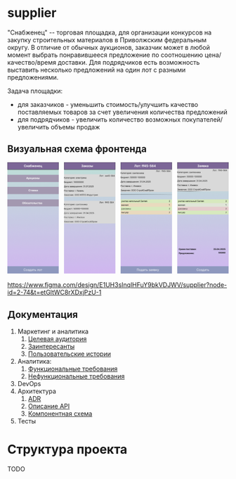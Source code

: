 # supplier

"Снабженец" -- торговая площадка, для организации конкурсов на закупку строительных материалов в Приволжским федеральным округу. 
В отличие от обычных аукционов, заказчик может в любой момент выбрать понравившееся предложение по соотношению цена/качество/время 
доставки. Для подрядчиков есть возможность выставить несколько предложений на один лот с разными предложениями.   

Задача площадки:
* для заказчиков - уменьшить стоимость/улучшить качество поставляемых товаров за счет увеличения количества предложений
* для подрядчиков - увеличить количество возможных покупателей/увеличить объемы продаж 

## Визуальная схема фронтенда

![Визуальная схема фронтенда](./img/supplier.png)

https://www.figma.com/design/E1UH3sInqlHFuY9bkVDJWV/supplier?node-id=2-74&t=etGltWC8rXDxjPzU-1

## Документация

1. Маркетинг и аналитика
    1. [Целевая аудитория](./docs/01-biz/01-target-audience.md)
    2. [Заинтересанты](./docs/01-biz/02-stakeholders.md)
    3. [Пользовательские истории](./docs/01-biz/03-bizreq.md)
2. Аналитика:
    1. [Функциональные требования](./docs/02-analysis/01-functional-requiremens.md)
    2. [Нефункциональные требования](./docs/02-analysis/02-nonfunctional-requirements.md)
3. DevOps
4. Архитектура
    1. [ADR](./docs/04-architecture/01-adrs.md)
    2. [Описание API](./docs/04-architecture/02-api.md)
    3. [Компонентная схема](./docs/04-architecture/03-arch.md)
5. Тесты

# Структура проекта

TODO